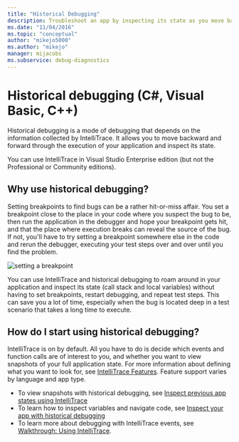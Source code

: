 ```yaml
---
title: "Historical Debugging"
description: Troubleshoot an app by inspecting its state as you move backward and forward through its execution. Intellitrace collects the information for this capability.
ms.date: "11/04/2016"
ms.topic: "conceptual"
author: "mikejo5000"
ms.author: "mikejo"
manager: mijacobs
ms.subservice: debug-diagnostics
---
```

# Historical debugging (C#, Visual Basic, C++)

Historical debugging is a mode of debugging that depends on the information collected by IntelliTrace. It allows you to move backward and forward through the execution of your application and inspect its state.

 You can use IntelliTrace in Visual Studio Enterprise edition (but not the Professional or Community editions).

## Why use historical debugging?

 Setting breakpoints to find bugs can be a rather hit-or-miss affair. You set a breakpoint close to the place in your code where you suspect the bug to be, then run the application in the debugger and hope your breakpoint gets hit, and that the place where execution breaks can reveal the source of the bug. If not, you'll have to try setting a breakpoint somewhere else in the code and rerun the debugger, executing your test steps over and over until you find the problem.

 ![setting a breakpoint](../debugger/media/breakpointprocesa.png "BreakpointProcesa")

 You can use IntelliTrace and historical debugging to roam around in your application and inspect its state (call stack and local variables) without having to set breakpoints, restart debugging, and repeat test steps. This can save you a lot of time, especially when the bug is located deep in a test scenario that takes a long time to execute.

## How do I start using historical debugging?

IntelliTrace is on by default. All you have to do is decide which events and function calls are of interest to you, and whether you want to view snapshots of your full application state. For more information about defining what you want to look for, see [IntelliTrace Features](../debugger/intellitrace-features.md). Feature support varies by language and app type.

- To view snapshots with historical debugging, see [Inspect previous app states using IntelliTrace](../debugger/view-historical-application-state.md)
- To learn how to inspect variables and navigate code, see [Inspect your app with historical debugging](../debugger/historical-debugging-inspect-app.md)
- To learn more about debugging with IntelliTrace events, see [Walkthrough: Using IntelliTrace](../debugger/walkthrough-using-intellitrace.md).